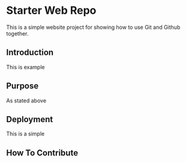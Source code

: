 # Starter Web Repo

This is a simple website project for showing how to use Git and Github together. 

## Introduction

This is example

## Purpose

As stated above

## Deployment

This is a simple

## How To Contribute
